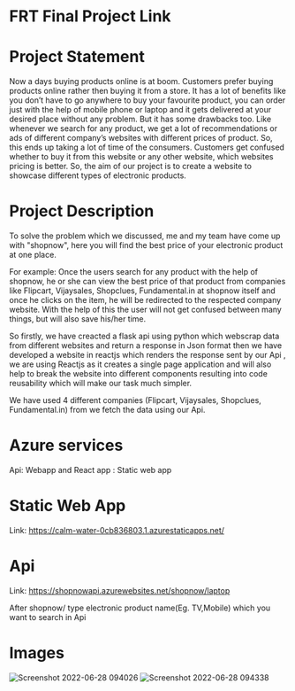 

# FRT Final Project Link

# Project Statement
Now a days buying products online is at boom. Customers prefer buying products online rather then buying it from a store. It has a lot of benefits like you don’t have to go anywhere to buy your favourite product, you can order just with the help of mobile phone or laptop and it gets delivered at your desired place without any problem.
But it has some drawbacks too. Like whenever we search for any product, we get a lot of recommendations or ads of different company’s websites with different prices of product. So, this ends up taking a lot of time of the consumers. Customers get confused whether to buy it from this website or any other website, which websites pricing is better.
So, the aim of our project is to create a website to showcase different types of electronic products. 

# Project Description

To solve the problem which we discussed, me and my team have come up with "shopnow", here you will find the best price of your electronic product at one place.

For example: Once the users search for any product with the help of shopnow, he or she can view the best price of that product from companies like Flipcart, Vijaysales, Shopclues, Fundamental.in at shopnow itself and once he clicks on the item, he will be redirected to the respected company website. With the help of this the user will not get confused between many things, but will also save his/her time.

So firstly, we have creacted a flask api using python which webscrap data from different websites and return a response in Json format then we have developed a website in reactjs which renders the response sent by  our Api , we are using Reactjs as it creates a single page application and will also help to break the website into different components resulting into code reusability which will make our task much simpler.

We have used 4 different companies (Flipcart, Vijaysales, Shopclues, Fundamental.in) from we fetch the data using our Api.

# Azure services
Api: Webapp and 
React app : Static web app


# Static Web App 
Link:
https://calm-water-0cb836803.1.azurestaticapps.net/
# Api
Link:
https://shopnowapi.azurewebsites.net/shopnow/laptop

After shopnow/ type electronic product name(Eg. TV,Mobile) which you want to search in Api

# Images

![Screenshot 2022-06-28 094026](https://user-images.githubusercontent.com/58596501/176090397-190b4a4b-c5a5-4235-ac1d-e9773cbeb615.jpg)
![Screenshot 2022-06-28 094338](https://user-images.githubusercontent.com/58596501/176090816-bfc4f729-cbb7-4aba-9254-0f924387d6ea.jpg)


